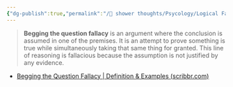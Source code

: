 ```yaml
---
{"dg-publish":true,"permalink":"/🚿 shower thoughts/Psycology/Logical Fallacies/Begging the Question Fallacy/","dgPassFrontmatter":true}
---
```


> **Begging the question fallacy** is an argument where the conclusion is assumed in one of the premises. It is an attempt to prove something is true while simultaneously taking that same thing for granted. This line of reasoning is fallacious because the assumption is not justified by any evidence.

- [Begging the Question Fallacy | Definition & Examples (scribbr.com)](https://www.scribbr.com/fallacies/begging-the-question-fallacy/)